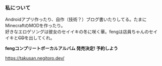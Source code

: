 ### 私について
Androidアプリ作ったり、自作（技術？）ブログ書いたりしてる。たまにMinecraftのMODを作ったり。  
好きなエロゲソングは彼女のセイイキの冬に咲く華。fengは店員ちゃんのセイイキと~~CD~~を出してくれ。  

**fengコンプリートボーカルアルバム 発売決定! 予約しよう**

https://takusan.negitoro.dev/

